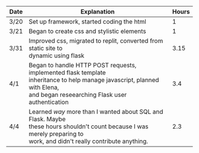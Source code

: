 |Date|Explanation|Hours|
|---|---|---|
|3/20|Set up framework, started coding the html|1|
|3/21|Began to create css and stylistic elements|1|
|3/31|Improved css, migrated to replit, converted from static site to<br>dynamic using flask|3.15|
|4/1|Began to handle HTTP POST requests, implemented flask template<br> inheritance to help manage javascript, planned with Elena,<br>and began reseearching Flask user authentication|3.4|
|4/4|Learned *way* more than I wanted about SQL and Flask. Maybe <br> these hours shouldn't count because I was merely preparing to <br> work, and didn't really contribute anything. | 2.3 |